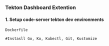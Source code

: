 ### Tekton Dashboard Extention 

#### 1. Setup code-server tekton dev environments
```
Dockerfile

#Instasll Go, Ko, Kubectl, Git, Kustomize
```

